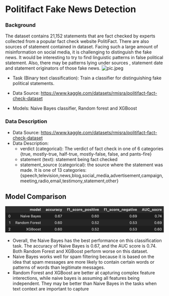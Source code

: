 # Politifact Fake News Detection


### Background
The dataset contains 21,152 statements that are fact checked by experts collected from a popular fact check website PolitiFact. There are also sources of statement contained in dataset. Facing such a large amount of misinformation on social media, it is challenging to distinguish the fake news. It would be interesting to try to find linguistic patterns in false political statement. Also, there may be patterns lying under sources , statement date and statement originators of those fake news.
![pic.jpeg](attachment:pic.jpeg)

- Task (Binary text classification): Train a classifier for distinguishing fake political statements. 

- Data Source: https://www.kaggle.com/datasets/rmisra/politifact-fact-check-dataset

- Models: Naive Bayes classifier, Random forest and XGBoost

### Data Description
 - Data Source: https://www.kaggle.com/datasets/rmisra/politifact-fact-check-dataset
 - Data Description:
   - verdict (categorical): The verdict of fact check in one of 6 categories {true, mostly-true, half-true, mostly-false, false, and pants-fire}
   - statement (text): statement being fact checked
   - statement_source (categorical): the source where the statement was made. It is one of 13 categories: {speech,television,news,blog,social_media,advertisement,campaign,meeting,radio,email,testimony,statement,other}

## Model Comparison
![image](https://github.com/Aiwen-Xiao/Politifact_Fake_News_Detection/blob/main/Model%20Performance.png)
 - Overall, the Naive Bayes has the best performance on this classification task. The accuracy of Naive Bayes is 0.67, and the AUC score is 0.74. Both Random Forest and XGBoost perform worse on this dataset.
 - Naive Bayes works well for spam filtering because it is based on the idea that spam messages are more likely to contain certain words or patterns of words than legitimate messages. 
 - Random Forest and XGBoost are better at capturing complex feature interections, while naive bayes is assuming all features being independent. They may be better than Naive Bayes in the tasks when text context are important to capture
